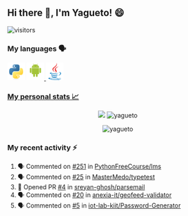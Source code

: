 ## Hi there 👋, I'm Yagueto! 😄

<!--
**Yagueteiro/yagueteiro** is a ✨ _special_ ✨ repository because its `README.md` (this file) appears on your GitHub profile.

Here are some ideas to get you started:

- 🔭 I’m currently working on ...
- 🌱 I’m currently learning ...
- 👯 I’m looking to collaborate on ...
- 🤔 I’m looking for help with ...
- 💬 Ask me about ...
- 📫 How to reach me: ...
- 😄 Pronouns: ...
- ⚡ Fun fact: ...
-->

![visitors](https://visitor-badge-reloaded.herokuapp.com/badge?page_id=yagueto'sREADME&style=for-the-badge)

### My languages 🗣️

<p align="left"> <img src="https://raw.githubusercontent.com/devicons/devicon/master/icons/python/python-original.svg" alt="python" width="40" height="40"/> </a> <a href="https://developer.android.com" target="_blank"> <img src="https://raw.githubusercontent.com/devicons/devicon/master/icons/android/android-original-wordmark.svg" alt="android" width="40" height="40"/> </a> <a href="https://www.java.com" target="_blank"> <img src="https://raw.githubusercontent.com/devicons/devicon/master/icons/java/java-original.svg" alt="java" width="40" height="40"/> </a> <a href="https://www.linux.org/" target="_blank"> </a> <a href="https://www.python.org" target="_blank"> </p>

### My personal stats 📈
<div align="center"> 
  <a>
    <img src=https://github-readme-stats.vercel.app/api?username=yagueto&count_private=true&show_icons=true width=50%></img>
  </a>
  <img src="https://github-readme-streak-stats.herokuapp.com/?user=yagueto" alt="yagueto" width=49% />
</div>
<p align="center">
    <img src="https://github-profile-trophy.vercel.app/?username=yagueto&no-bg=true" alt="yagueto" />
</p>


### My recent activity ⚡

  <!--START_SECTION:activity-->
1. 🗣 Commented on [#251](https://github.com/PythonFreeCourse/lms/issues/251) in [PythonFreeCourse/lms](https://github.com/PythonFreeCourse/lms)
2. 🗣 Commented on [#25](https://github.com/MasterMedo/typetest/issues/25) in [MasterMedo/typetest](https://github.com/MasterMedo/typetest)
3. 💪 Opened PR [#4](https://github.com/sreyan-ghosh/parsemail/pull/4) in [sreyan-ghosh/parsemail](https://github.com/sreyan-ghosh/parsemail)
4. 🗣 Commented on [#20](https://github.com/anexia-it/geofeed-validator/issues/20) in [anexia-it/geofeed-validator](https://github.com/anexia-it/geofeed-validator)
5. 🗣 Commented on [#5](https://github.com/iot-lab-kiit/Password-Generator/issues/5) in [iot-lab-kiit/Password-Generator](https://github.com/iot-lab-kiit/Password-Generator)
  <!--END_SECTION:activity-->



